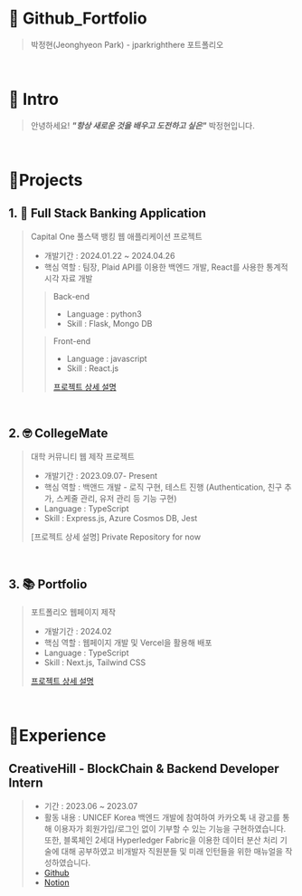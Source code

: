 # 📜 Github_Fortfolio

> 박정현(Jeonghyeon Park) - jparkrighthere 포트폴리오

<br />

# 👋 Intro

> 안녕하세요! ***"항상 새로운 것을 배우고 도전하고 싶은"*** 박정현입니다.

<br />

# 📝Projects

## 1. 🏦 Full Stack Banking Application

> Capital One 풀스택 뱅킹 웹 애플리케이션 프로젝트
>
> - 개발기간 : 2024.01.22 ~ 2024.04.26
> - 핵심 역할 : 팀장, Plaid API를 이용한 백엔드 개발, React를 사용한 통계적 시각 자료 개발
>
>> Back-end
>> - Language : python3  
>> - Skill : Flask, Mongo DB
>> 
>
>> Front-end
>> - Language : javascript
>> - Skill : React.js
>>
>> [프로젝트 상세 설명](https://github.com/jparkrighthere/C1_Banking_App)

<br />

## 2. 🤓 CollegeMate

> 대학 커뮤니티 웹 제작 프로젝트
>
> - 개발기간 : 2023.09.07- Present
> - 핵심 역할 : 백앤드 개발 - 로직 구현, 테스트 진행 (Authentication, 친구 추가, 스케줄 관리, 유저 관리 등 기능 구현)
> - Language : TypeScript
> - Skill : Express.js, Azure Cosmos DB, Jest
>
> [프로젝트 상세 설명] Private Repository for now

<br />

## 3. 📚 Portfolio

> 포트폴리오 웹페이지 제작
>
> - 개발기간 : 2024.02
> - 핵심 역할 : 웹페이지 개발 및 Vercel을 활용해 배포
> - Language : TypeScript
> - Skill : Next.js, Tailwind CSS
>
> [프로젝트 상세 설명](https://github.com/jparkrighthere/Portfolio)

<br />

# 📝Experience

## CreativeHill - BlockChain & Backend Developer Intern

> - 기간 : 2023.06 ~ 2023.07
> - 활동 내용 : UNICEF Korea 백엔드 개발에 참여하여 카카오톡 내 광고를 통해 이용자가 회원가입/로그인 없이 기부할 수 있는 기능을 구현하였습니다. 또한, 블록체인 2세대 Hyperledger Fabric을 이용한 데이터 분산 처리 기술에 대해 공부하였고 비개발자 직원분들 및 미래 인턴들을 위한 매뉴얼을 작성하였습니다.
> - [Github](https://github.com/jparkrighthere/HyperledgerFabric-Custom)
> - [Notion](https://fate-jackrabbit-af0.notion.site/CreativeHill-99b66eb588c74baeac6d4a79dd9c3758?pvs=25)
